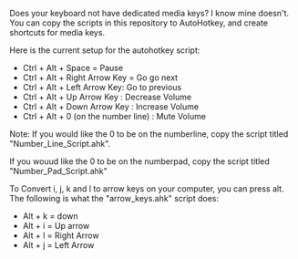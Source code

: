 
Does your keyboard not have dedicated media keys? I know mine doesn't. 
You can copy the scripts in this repository to AutoHotkey, and create shortcuts for media keys.

Here is the current setup for the autohotkey script:

* Ctrl + Alt + Space = Pause
* Ctrl + Alt + Right Arrow Key = Go go next
* Ctrl + Alt + Left Arrow Key: Go to previous
* Ctrl + Alt + Up Arrow Key : Decrease Volume
* Ctrl + Alt + Down Arrow Key : Increase Volume
* Ctrl + Alt + 0 (on the number line) : Mute Volume


Note: If you would like the 0 to be on the numberline, copy the script titled "Number_Line_Script.ahk".

If you wouud like the 0 to be on the numberpad, copy the script titled "Number_Pad_Script.ahk"



To Convert i, j, k and l to arrow keys on your computer, you can press alt. 
The following is what the "arrow_keys.ahk" script does:

* Alt + k = down
* Alt + i = Up arrow
* Alt + l = Right Arrow
* Alt + j = Left Arrow
